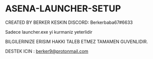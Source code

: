 # ASENA-LAUNCHER-SETUP
CREATED BY BERKER KESKIN 
DISCORD: Berkerbaba67#6633

Sadece launcher.exe yi kurmaniz yeterlidir 

BILGILERINIZE ERISIM HAKKI TALEB ETMEZ TAMAMEN GUVENLIDIR.

DESTEK ICIN : berker9@protonmail.com
